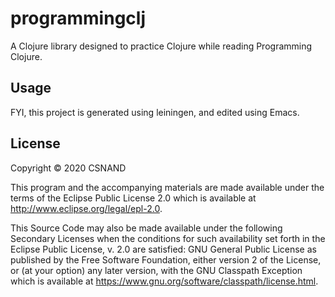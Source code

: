 # programmingclj

A Clojure library designed to practice Clojure while reading Programming Clojure.

## Usage

FYI, this project is generated using leiningen, and edited using Emacs.

## License

Copyright © 2020 CSNAND

This program and the accompanying materials are made available under the
terms of the Eclipse Public License 2.0 which is available at
http://www.eclipse.org/legal/epl-2.0.

This Source Code may also be made available under the following Secondary
Licenses when the conditions for such availability set forth in the Eclipse
Public License, v. 2.0 are satisfied: GNU General Public License as published by
the Free Software Foundation, either version 2 of the License, or (at your
option) any later version, with the GNU Classpath Exception which is available
at https://www.gnu.org/software/classpath/license.html.
